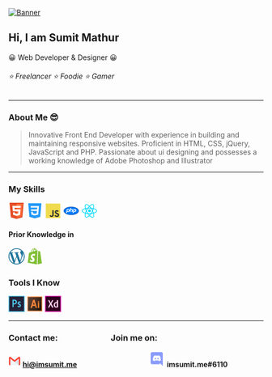 [![Banner](https://media-exp3.licdn.com/dms/image/C5616AQHFGjwtT9Sy5A/profile-displaybackgroundimage-shrink_350_1400/0/1624203458791?e=1631145600&v=beta&t=4mM83qbRC6-ow6cTJmROmzrxUfElXO7ragZdsbd-W5g "Banner")](https://www.imsumit.me "Banner")

## Hi, I am Sumit Mathur
😀 Web  Developer & Designer 😀 
###### ⭐ Freelancer  ⭐  Foodie ⭐  Gamer
------------
### About Me 😎
> Innovative Front End Developer with experience in building and maintaining responsive websites. Proficient in HTML, CSS, jQuery, JavaScript and PHP. Passionate about ui designing and possesses a working knowledge of Adobe Photoshop and Illustrator

------------

### My Skills
![HTML](https://github.com/smathur910/myGithub_profile/blob/main/images/1.png?raw=true "HTML") ![CSS](https://github.com/smathur910/myGithub_profile/blob/main/images/2.png?raw=true "CSS") ![JAVASCRIPT](https://github.com/smathur910/myGithub_profile/blob/main/images/3.png?raw=true "JAVASCRIPT") ![PHP](https://github.com/smathur910/myGithub_profile/blob/main/images/4.png?raw=true "PHP") ![React](https://github.com/smathur910/myGithub_profile/blob/main/images/5.png?raw=true "React")
#### Prior Knowledge in
![Wordpress](https://github.com/smathur910/myGithub_profile/blob/main/images/6.png?raw=true "Wordpress") ![Shopify](https://github.com/smathur910/myGithub_profile/blob/main/images/7.png?raw=true "Shopify")
### Tools I Know
![Photoshop](https://github.com/smathur910/myGithub_profile/blob/main/images/10.png?raw=true "Photoshop") ![Illustrator](https://github.com/smathur910/myGithub_profile/blob/main/images/9.png?raw=true "Illustrator") ![Adobe XD](https://github.com/smathur910/myGithub_profile/blob/main/images/8.png?raw=true "Adobe XD")

------------
### Contact me: &nbsp;&nbsp;&nbsp;&nbsp;&nbsp;&nbsp;&nbsp;&nbsp;&nbsp;&nbsp;&nbsp;&nbsp;&nbsp;&nbsp;&nbsp;&nbsp;&nbsp;&nbsp;&nbsp;&nbsp;&nbsp;&nbsp;&nbsp;&nbsp;&nbsp; Join me on:
![Gmail](https://github.com/smathur910/myGithub_profile/blob/main/images/gamil.png?raw=true "Gmail") **hi@imsumit.me**&nbsp;&nbsp;&nbsp;&nbsp;&nbsp;&nbsp;&nbsp;&nbsp;&nbsp;&nbsp;&nbsp;&nbsp;&nbsp;&nbsp;&nbsp;&nbsp;&nbsp;&nbsp;&nbsp;&nbsp;&nbsp;&nbsp;&nbsp;&nbsp;&nbsp;&nbsp;&nbsp;&nbsp;&nbsp;&nbsp;&nbsp;&nbsp;&nbsp;&nbsp;&nbsp;   ![Discord](https://github.com/smathur910/myGithub_profile/blob/main/images/discord.png?raw=true "Discord") **imsumit.me#6110**

